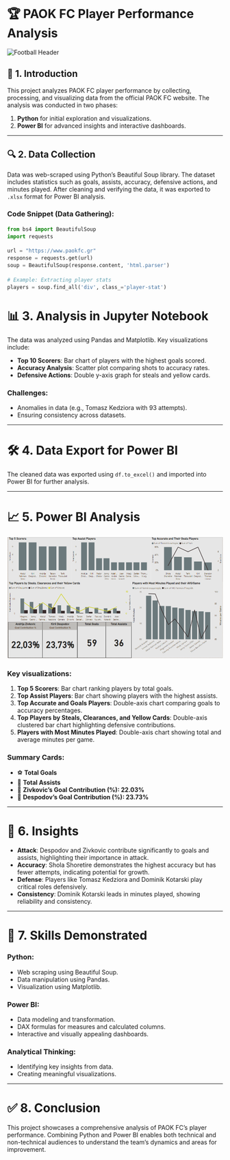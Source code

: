 # 🏆 PAOK FC Player Performance Analysis

![Football Header](https://www.scisports.com/wp-content/uploads/2018/11/SciSports-Visual-Insight-screen-v4-1920-1280x720.jpg)

## 📌 **1. Introduction**
This project analyzes PAOK FC player performance by collecting, processing, and visualizing data from the official PAOK FC website. The analysis was conducted in two phases:
1. **Python** for initial exploration and visualizations.
2. **Power BI** for advanced insights and interactive dashboards.

---

## 🔍 **2. Data Collection**
Data was web-scraped using Python’s Beautiful Soup library. The dataset includes statistics such as goals, assists, accuracy, defensive actions, and minutes played. After cleaning and verifying the data, it was exported to `.xlsx` format for Power BI analysis.

### **Code Snippet (Data Gathering)**:
```python
from bs4 import BeautifulSoup
import requests

url = "https://www.paokfc.gr"
response = requests.get(url)
soup = BeautifulSoup(response.content, 'html.parser')

# Example: Extracting player stats
players = soup.find_all('div', class_='player-stat')
```

# 📊 3. Analysis in Jupyter Notebook

The data was analyzed using Pandas and Matplotlib. Key visualizations include:

- **Top 10 Scorers**: Bar chart of players with the highest goals scored.
- **Accuracy Analysis**: Scatter plot comparing shots to accuracy rates.
- **Defensive Actions**: Double y-axis graph for steals and yellow cards.

### **Challenges**:
- Anomalies in data (e.g., Tomasz Kedziora with 93 attempts).
- Ensuring consistency across datasets.

---

# 🛠️ 4. Data Export for Power BI

The cleaned data was exported using `df.to_excel()` and imported into Power BI for further analysis.

---

# 📈 5. Power BI Analysis
![Power BI Analysis](./4.PowerBI%20Analysis/PowerBI_analysis_image.png)


### **Key visualizations**:
1. **Top 5 Scorers**: Bar chart ranking players by total goals.
2. **Top Assist Players**: Bar chart showing players with the highest assists.
3. **Top Accurate and Goals Players**: Double-axis chart comparing goals to accuracy percentages.
4. **Top Players by Steals, Clearances, and Yellow Cards**: Double-axis clustered bar chart highlighting defensive contributions.
5. **Players with Most Minutes Played**: Double-axis chart showing total and average minutes per game.

### **Summary Cards**:
- ⚽ **Total Goals**
- 🎯 **Total Assists**
- 🔢 **Zivkovic’s Goal Contribution (%): 22.03%**
- 🔢 **Despodov’s Goal Contribution (%): 23.73%**

---

# 🔑 6. Insights

- **Attack**: Despodov and Zivkovic contribute significantly to goals and assists, highlighting their importance in attack.
- **Accuracy**: Shola Shoretire demonstrates the highest accuracy but has fewer attempts, indicating potential for growth.
- **Defense**: Players like Tomasz Kedziora and Dominik Kotarski play critical roles defensively.
- **Consistency**: Dominik Kotarski leads in minutes played, showing reliability and consistency.

---

# 🚀 7. Skills Demonstrated

### **Python**:
- Web scraping using Beautiful Soup.
- Data manipulation using Pandas.
- Visualization using Matplotlib.

### **Power BI**:
- Data modeling and transformation.
- DAX formulas for measures and calculated columns.
- Interactive and visually appealing dashboards.

### **Analytical Thinking**:
- Identifying key insights from data.
- Creating meaningful visualizations.

---

# ✅ 8. Conclusion

This project showcases a comprehensive analysis of PAOK FC’s player performance. Combining Python and Power BI enables both technical and non-technical audiences to understand the team’s dynamics and areas for improvement.
